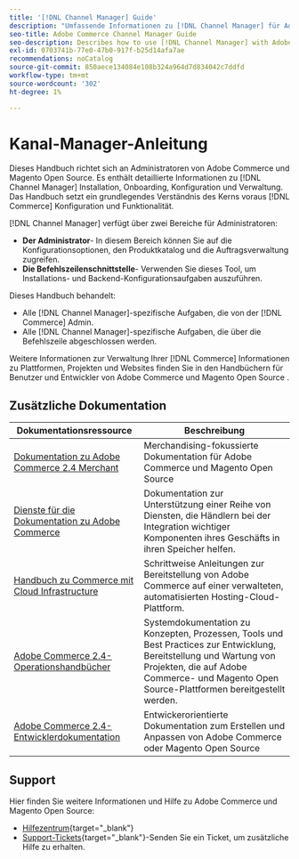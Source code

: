 ```yaml
---
title: '[!DNL Channel Manager] Guide'
description: "Umfassende Informationen zu [!DNL Channel Manager] für Adobe Commerce- und Magento Open Source-Administratoren, einschließlich Installation und Onboarding."
seo-title: Adobe Commerce Channel Manager Guide
seo-description: Describes how to use [!DNL Channel Manager] with Adobe Commerce or Magento Open Source.
exl-id: 0703741b-77e0-47b0-917f-b25d14afa7ae
recommendations: noCatalog
source-git-commit: 850aece134084e108b324a964d7d834042c7ddfd
workflow-type: tm+mt
source-wordcount: '302'
ht-degree: 1%

---
```



# Kanal-Manager-Anleitung

Dieses Handbuch richtet sich an Administratoren von Adobe Commerce und Magento Open Source. Es enthält detaillierte Informationen zu [!DNL Channel Manager] Installation, Onboarding, Konfiguration und Verwaltung. Das Handbuch setzt ein grundlegendes Verständnis des Kerns voraus [!DNL Commerce] Konfiguration und Funktionalität.

[!DNL Channel Manager] verfügt über zwei Bereiche für Administratoren:

* **Der Administrator**- In diesem Bereich können Sie auf die Konfigurationsoptionen, den Produktkatalog und die Auftragsverwaltung zugreifen.
* **Die Befehlszeilenschnittstelle**- Verwenden Sie dieses Tool, um Installations- und Backend-Konfigurationsaufgaben auszuführen.

Dieses Handbuch behandelt:

* Alle [!DNL Channel Manager]-spezifische Aufgaben, die von der [!DNL Commerce] Admin.
* Alle [!DNL Channel Manager]-spezifische Aufgaben, die über die Befehlszeile abgeschlossen werden.

Weitere Informationen zur Verwaltung Ihrer [!DNL Commerce] Informationen zu Plattformen, Projekten und Websites finden Sie in den Handbüchern für Benutzer und Entwickler von Adobe Commerce und Magento Open Source .

## Zusätzliche Dokumentation


| Dokumentationsressource | Beschreibung |
|---------------------------------------------------------------------------------------------------------------------------------------|----------------------------------------------------------------------------------------------------------------------------------------------------------------------------------------|
| [Dokumentation zu Adobe Commerce 2.4 Merchant](https://experienceleague.adobe.com/docs/commerce-admin/user-guides/home.html) | Merchandising-fokussierte Dokumentation für Adobe Commerce und Magento Open Source |
| [Dienste für die Dokumentation zu Adobe Commerce](https://experienceleague.adobe.com/docs/commerce-merchant-services/user-guides/home.html) | Dokumentation zur Unterstützung einer Reihe von Diensten, die Händlern bei der Integration wichtiger Komponenten ihres Geschäfts in ihren Speicher helfen. |
| [Handbuch zu Commerce mit Cloud Infrastructure](https://experienceleague.adobe.com/docs/commerce-cloud-service/user-guide/overview.html) | Schrittweise Anleitungen zur Bereitstellung von Adobe Commerce auf einer verwalteten, automatisierten Hosting-Cloud-Plattform. |
| [Adobe Commerce 2.4-Operationshandbücher](https://experienceleague.adobe.com/docs/commerce-operations/operational-guides/home.html) | Systemdokumentation zu Konzepten, Prozessen, Tools und Best Practices zur Entwicklung, Bereitstellung und Wartung von Projekten, die auf Adobe Commerce- und Magento Open Source-Plattformen bereitgestellt werden. |
| [Adobe Commerce 2.4-Entwicklerdokumentation](https://developer.adobe.com/commerce/docs) | Entwickerorientierte Dokumentation zum Erstellen und Anpassen von Adobe Commerce oder Magento Open Source |

## Support

Hier finden Sie weitere Informationen und Hilfe zu Adobe Commerce und Magento Open Source:

* [Hilfezentrum](https://support.magento.com/hc/en-us){target="_blank"}
* [Support-Tickets](https://support.magento.com/hc/en-us/articles/360000913794#submit-ticket){target="_blank"}-Senden Sie ein Ticket, um zusätzliche Hilfe zu erhalten.
